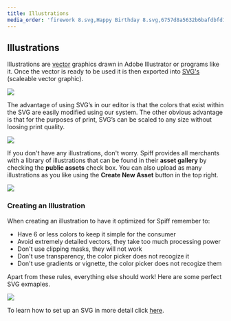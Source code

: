 ```yaml
---
title: Illustrations
media_order: 'firework 8.svg,Happy Birthday 8.svg,6757d8a5632b6bafdbfd15187f758ae0c56a4509-screen-shot-2020-03-25-at-42757-pm.png,f6a581e5798cde7fecd4b37f55401412ff1b662c-screen-shot-2020-05-05-at-73332-am.png,ladybug.svg,bee 1.svg,dragon fly.svg,Screen Shot 2020-09-24 at 11.28.46 am.png,Screen Shot 2020-09-24 at 11.45.30 am.png,Screen Shot 2020-09-24 at 12.12.25 pm.png,Screen Shot 2020-09-24 at 3.39.19 pm.png,Screen Shot 2020-09-24 at 3.52.49 pm.png'
---
```


## Illustrations

Illustrations are [vector](https://www.adobe.com/au/creativecloud/illustration/discover/vector-art.html) graphics drawn in Adobe Illustrator or programs like it. Once the vector is ready to be used it is then exported into [SVG's](https://en.wikipedia.org/wiki/Scalable_Vector_Graphics) (scaleable vector graphic).

![](https://help.spiff.com.au/user/pages/04.Spiff-Concepts/06.Asset-Library/03.illustrations/Screen%20Shot%202020-09-24%20at%2011.45.30%20am.png)

The advantage of using SVG’s in our editor is that the colors that exist within the SVG are easily modified using our system. The other obvious advantage is that for the purposes of print, SVG’s can be scaled to any size without loosing print quality.

![](https://help.spiff.com.au/user/pages/04.Spiff-Concepts/06.Asset-Library/03.illustrations/Screen%20Shot%202020-09-24%20at%2011.28.46%20am.png)
 
If you don't have any illustrations, don't worry. Spiff provides all merchants with a library of illustrations that can be found in their **asset gallery** by checking the **public assets** check box. You can also upload as many illustrations as you like  using the **Create New Asset** button in the top right.

![](https://help.spiff.com.au/user/pages/04.Spiff-Concepts/06.Asset-Library/03.illustrations/Screen%20Shot%202020-09-24%20at%2012.12.25%20pm.png)


### Creating an Illustration

When creating an illustration to have it optimized for Spiff remember to:

- Have 6 or less colors to keep it simple for the consumer
- Avoid extremely detailed vectors, they take too much processing power
- Don't use clipping masks, they will not work
- Don't use transparency, the color picker does not recogize it
- Don't use gradients or vignette, the color picker does not recogize them

Apart from these rules, everything else should work! Here are some perfect SVG exmaples.

![](https://help.spiff.com.au/user/pages/04.Spiff-Concepts/06.Asset-Library/03.illustrations/Screen%20Shot%202020-09-24%20at%203.39.19%20pm.png)

To learn how to set up an SVG in more detail click [here](https://help.spiff.com.au/spiff-concepts/asset-library/illustrations/create-an-svg).
